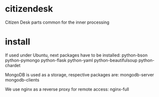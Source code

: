 citizendesk
===========

Citizen Desk parts common for the inner processing


install
===========

If used under Ubuntu, next packages have to be installed:
python-bson
python-pymongo
python-flask
python-yaml
python-beautifulsoup
python-chardet

MongoDB is used as a storage, respective packages are:
mongodb-server
mongodb-clients

We use nginx as a reverse proxy for remote access:
nginx-full



